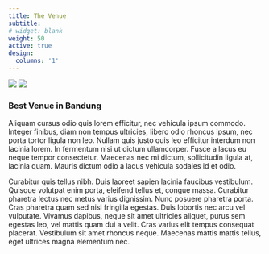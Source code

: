 ```yaml
---
title: The Venue
subtitle:
# widget: blank
weight: 50
active: true
design:
  columns: '1'
---
```


<div class="container-md">
  <div class="row">
    <div class="col-md-4 .d-flex .align-items-center">
      <img src="media/itb.jpg">
      <img src="media/itb2.jpg">
    </div>
    <div class="col-md-8 .d-flex .align-items-center">
      <h3>Best Venue in Bandung</h3>
      <p>Aliquam cursus odio quis lorem efficitur, nec vehicula ipsum commodo. Integer finibus, diam non tempus ultricies, libero odio rhoncus ipsum, nec porta tortor ligula non leo. Nullam quis justo quis leo efficitur interdum non lacinia lorem. In fermentum nisi ut dictum ullamcorper. Fusce a lacus eu neque tempor consectetur. Maecenas nec mi dictum, sollicitudin ligula at, lacinia quam. Mauris dictum odio a lacus vehicula sodales id et odio.</p>
      <p>Curabitur quis tellus nibh. Duis laoreet sapien lacinia faucibus vestibulum. Quisque volutpat enim porta, eleifend tellus et, congue massa. Curabitur pharetra lectus nec metus varius dignissim. Nunc posuere pharetra porta. Cras pharetra quam sed nisl fringilla egestas. Duis lobortis nec arcu vel vulputate. Vivamus dapibus, neque sit amet ultricies aliquet, purus sem egestas leo, vel mattis quam dui a velit. Cras varius elit tempus consequat placerat. Vestibulum sit amet rhoncus neque. Maecenas mattis mattis tellus, eget ultrices magna elementum nec. </p>
    </div>
  </div>
</div>